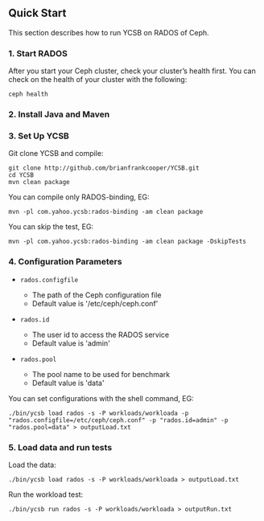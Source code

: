 <!--
Copyright (c) 2016 YCSB contributors. All rights reserved.

Licensed under the Apache License, Version 2.0 (the "License"); you
may not use this file except in compliance with the License. You
may obtain a copy of the License at

http://www.apache.org/licenses/LICENSE-2.0

Unless required by applicable law or agreed to in writing, software
distributed under the License is distributed on an "AS IS" BASIS,
WITHOUT WARRANTIES OR CONDITIONS OF ANY KIND, either express or
implied. See the License for the specific language governing
permissions and limitations under the License. See accompanying
LICENSE file.
-->

## Quick Start

This section describes how to run YCSB on RADOS of Ceph.

### 1. Start RADOS

After you start your Ceph cluster, check your cluster’s health first. You can check on the health of your cluster with the following:

    ceph health

### 2. Install Java and Maven

### 3. Set Up YCSB

Git clone YCSB and compile:

    git clone http://github.com/brianfrankcooper/YCSB.git
    cd YCSB
    mvn clean package

You can compile only RADOS-binding, EG:

    mvn -pl com.yahoo.ycsb:rados-binding -am clean package

You can skip the test, EG:

    mvn -pl com.yahoo.ycsb:rados-binding -am clean package -DskipTests

### 4. Configuration Parameters

- `rados.configfile`
  - The path of the Ceph configuration file
  - Default value is '/etc/ceph/ceph.conf'

- `rados.id`
  - The user id to access the RADOS service
  - Default value is 'admin'

- `rados.pool`
  - The pool name to be used for benchmark
  - Default value is 'data'

You can set configurations with the shell command, EG:

    ./bin/ycsb load rados -s -P workloads/workloada -p "rados.configfile=/etc/ceph/ceph.conf" -p "rados.id=admin" -p "rados.pool=data" > outputLoad.txt

### 5. Load data and run tests

Load the data:

    ./bin/ycsb load rados -s -P workloads/workloada > outputLoad.txt

Run the workload test:

    ./bin/ycsb run rados -s -P workloads/workloada > outputRun.txt
